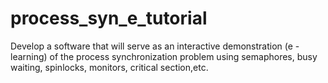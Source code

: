process_syn_e_tutorial
======================
Develop a software that will serve as an interactive demonstration (e - learning) of the process synchronization problem using semaphores, busy waiting, spinlocks, monitors, critical section,etc.
